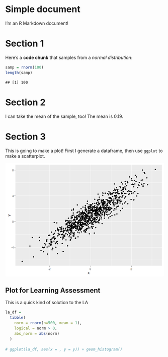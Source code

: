 Simple document
================

I’m an R Markdown document!

# Section 1

Here’s a **code chunk** that samples from a *normal distribution*:

``` r
samp = rnorm(100)
length(samp)
```

    ## [1] 100

# Section 2

I can take the mean of the sample, too! The mean is 0.19.

# Section 3

This is going to make a plot! First I generate a dataframe, then use
`ggplot` to make a scatterplot.

![](template_files/figure-gfm/chunk_scatterplot-1.png)<!-- -->

## Plot for Learning Assessment

This is a quick kind of solution to the LA

``` r
la_df =
  tibble(
    norm = rnorm(n=500, mean = 1),
    logical = norm > 0,
    abs_norm = abs(norm)
  )

# ggplot(la_df, aes(x = , y = y)) + geom_histogram()
```
